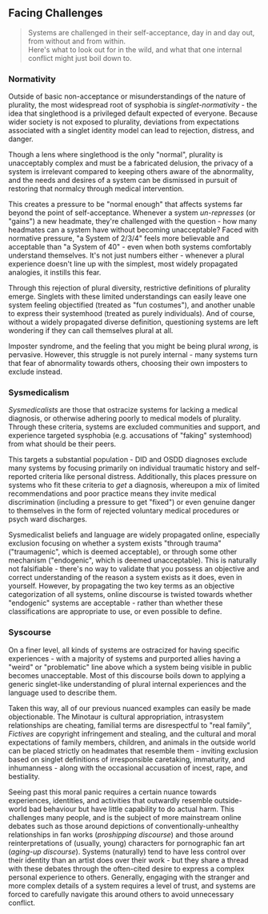 ## Facing Challenges

> Systems are challenged in their self-acceptance, day in and day out, from without and from within.<br/>
> Here's what to look out for in the wild, and what that one internal conflict might just boil down to.

### Normativity

Outside of basic non-acceptance or misunderstandings of the nature of plurality, the most widespread root of sysphobia is _singlet-normativity_ - the idea that singlethood is a privileged default expected of everyone.
Because wider society is not exposed to plurality, deviations from expectations associated with a singlet identity model can lead to rejection, distress, and danger.

Though a lens where singlethood is the only "normal", plurality is unacceptably complex and must be a fabricated delusion, the privacy of a system is irrelevant compared to keeping others aware of the abnormality, and the needs and desires of a system can be dismissed in pursuit of restoring that normalcy through medical intervention.

This creates a pressure to be "normal enough" that affects systems far beyond the point of self-acceptance.
Whenever a system _un-represses_ (or "gains") a new headmate, they're challenged with the question - how many headmates can a system have without becoming unacceptable?
Faced with normative pressure, "a System of 2/3/4" feels more believable and acceptable than "a System of 40" - even when both systems comfortably understand themselves.
It's not just numbers either - whenever a plural experience doesn't line up with the simplest, most widely propagated analogies, it instills this fear.

Through this rejection of plural diversity, restrictive definitions of plurality emerge.
Singlets with these limited understandings can easily leave one system feeling objectified (treated as "fun costumes"), and another unable to express their systemhood (treated as purely individuals).
And of course, without a widely propagated diverse definition, questioning systems are left wondering if they can call themselves plural at all.

Imposter syndrome, and the feeling that you might be being plural _wrong_, is pervasive.
However, this struggle is not purely internal - many systems turn that fear of abnormality towards others, choosing their own imposters to exclude instead.

### Sysmedicalism

_Sysmedicalists_ are those that ostracize systems for lacking a medical diagnosis, or otherwise adhering poorly to medical models of plurality.
Through these criteria, systems are excluded communities and support, and experience targeted sysphobia (e.g. accusations of "faking" systemhood) from what should be their peers.

This targets a substantial population - DID and OSDD diagnoses exclude many systems by focusing primarily on individual traumatic history and self-reported criteria like personal distress.
Additionally, this places pressure on systems who fit these criteria to _get_ a diagnosis, whereupon a mix of limited recommendations and poor practice means they invite medical discrimination (including a pressure to get "fixed") or even genuine danger to themselves in the form of rejected voluntary medical procedures or psych ward discharges.

Sysmedicalist beliefs and language are widely propagated online, especially exclusion focusing on whether a system exists "through trauma" ("traumagenic", which is deemed acceptable), or through some other mechanism ("endogenic", which is deemed unacceptable).
This is naturally not falsifiable - there's no way to validate that you possess an objective and correct understanding of the reason a system exists as it does, even in yourself.
However, by propagating the two key terms as an objective categorization of all systems, online discourse is twisted towards whether "endogenic" systems are acceptable - rather than whether these classifications are appropriate to use, or even possible to define.

### Syscourse

On a finer level, all kinds of systems are ostracized for having specific experiences - with a majority of systems and purported allies having a "weird" or "problematic" line above which a system being visible in public becomes unacceptable.
Most of this discourse boils down to applying a generic singlet-like understanding of plural internal experiences and the language used to describe them.

Taken this way, all of our previous nuanced examples can easily be made objectionable.
The Minotaur is cultural appropriation, intrasystem relationships are cheating, familial terms are disrespectful to "real family", _Fictives_ are copyright infringement and stealing, and the cultural and moral expectations of family members, children, and animals in the outside world can be placed strictly on headmates that resemble them - inviting exclusion based on singlet definitions of irresponsible caretaking, immaturity, and inhumanness - along with the occasional accusation of incest, rape, and bestiality.

Seeing past this moral panic requires a certain nuance towards experiences, identities, and activities that outwardly resemble outside-world bad behaviour but have little capability to do actual harm.
This challenges many people, and is the subject of more mainstream online debates such as those around depictions of conventionally-unhealthy relationships in fan works (*proshipping discourse*) and those around reinterpretations of (usually, young) characters for pornographic fan art (*aging-up discourse*). 
Systems (naturally) tend to have less control over their identity than an artist does over their work - but they share a thread with these debates through the often-cited desire to express a complex personal experience to others.
Generally, engaging with the stranger and more complex details of a system requires a level of trust, and systems are forced to carefully navigate this around others to avoid unnecessary conflict. 
